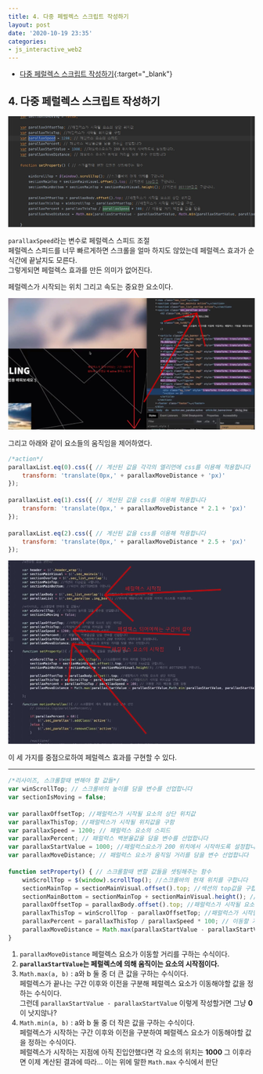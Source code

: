 ```yaml
---
title: 4. 다중 페럴렉스 스크립트 작성하기
layout: post
date: '2020-10-19 23:35'
categories:
- js_interactive_web2
---
```


* [다중 페럴렉스 스크립트 작성하기](https://hyungju-lee.github.io/hyungju-lee-interactions/interactive-web2/study/section5/step3/){:target="_blank"}

## 4. 다중 페럴렉스 스크립트 작성하기

![](/static/img/interaction/image24.jpg)

`parallaxSpeed`라는 변수로 페럴렉스 스피드 조절  
페럴렉스 스피드를 너무 빠르게하면 스크롤을 얼마 하지도 않았는데 페럴렉스 효과가 순식간에 끝날지도 모른다.  
그렇게되면 페럴렉스 효과를 만든 의미가 없어진다.  

페럴렉스가 시작되는 위치 그리고 속도는 중요한 요소이다.

![](/static/img/interaction/image25.jpg)

그리고 아래와 같이 요소들의 움직임을 제어하였다.

```javascript
/*action*/
parallaxList.eq(0).css({ // 계산된 값을 각각의 엘리먼에 css를 이용해 적용합니다
    transform: 'translate(0px,' + parallaxMoveDistance + 'px)'
});

parallaxList.eq(1).css({ // 계산된 값을 css를 이용해 적용합니다
    transform: 'translate(0px,' + parallaxMoveDistance * 2.1 + 'px)'
});

parallaxList.eq(2).css({ // 계산된 값을 css를 이용해 적용합니다
    transform: 'translate(0px,' + parallaxMoveDistance * 2.5 + 'px)'
});
```

![](/static/img/interaction/image26.jpg)

이 세 가지를 중점으로하여 페럴렉스 효과를 구현할 수 있다.

---

```javascript
/*리사이즈, 스크롤할때 변해야 할 값들*/
var winScrollTop; // 스크롤바의 높이를 담을 변수를 선업합니다
var sectionIsMoving = false;

var parallaxOffsetTop; //패럴럭스가 시작될 요소의 상단 위치값
var parallaxThisTop; //패럴럭스가 시작될 위치값을 구함
var parallaxSpeed = 1200; // 패럴럭스 요소의 스피드
var parallaxPercent; // 패럴럭스 백분율값을 담을 변수를 선업합니다
var parallaxStartValue = 1000; //패럴럭스요소가 200 위치에서 시작하도록 설정합니다.
var parallaxMoveDistance; // 패럴럭스 요소가 움직일 거리를 담을 변수 선업합니다

function setProperty() { // 스크롤할때 변할 값들을 셋팅해주는 함수
    winScrollTop = $(window).scrollTop(); //스크롤바의 현재 위치를 구합니다
    sectionMainTop = sectionMainVisual.offset().top; //섹션의 top값을 구합니다.
    sectionMainBottom = sectionMainTop + sectionMainVisual.height(); //섹션의 BOTTOM값을 구합니다.
    parallaxOffsetTop = parallaxBody.offset().top; //패럴럭스가 시작될 요소의 상단 위치값
    parallaxThisTop = winScrollTop - parallaxOffsetTop; //패럴럭스가 시작될 위치값을 구함.
    parallaxPercent = parallaxThisTop / parallaxSpeed * 100; // 이동할 거리 백분율 값을 담음
    parallaxMoveDistance = Math.max(parallaxStartValue - parallaxStartValue, Math.min(parallaxStartValue, parallaxStartValue - (parallaxStartValue * (parallaxPercent / 100)))); //패럴럭스 요소가 움직일 거리를 구합니다
}
```

1. `parallaxMoveDistance` 페럴렉스 요소가 이동할 거리를 구하는 수식이다.  
2. **`parallaxStartValue`는 페럴렉스에 의해 움직이는 요소의 시작점이다.**
3. `Math.max(a, b)` : a와 b 둘 중 더 큰 값을 구하는 수식이다.  
   페럴렉스가 끝나는 구간 이후와 이전을 구분해 페럴렉스 요소가 이동해야할 값을 정하는 수식이다.  
   그런데 `parallaxStartValue - parallaxStartValue` 이렇게 작성할거면 그냥 **0**이 낫지않나?
4. `Math.min(a, b)` : a와 b 둘 중 더 작은 값을 구하는 수식이다.  
   페럴렉스가 시작하는 구간 이후와 이전을 구분하여 페럴렉스 요소가 이동해야할 값을 정하는 수식이다.  
   페럴렉스가 시작하는 지점에 아직 진입안했다면 각 요소의 위치는 **1000** 그 이후라면 이제 계산된 결과에 따라... 이는 위에 말한 `Math.max` 수식에서 판단